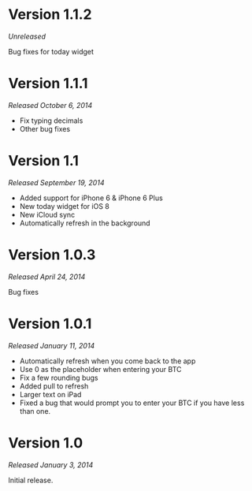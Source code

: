 # Version 1.1.2

*Unreleased*

Bug fixes for today widget


# Version 1.1.1

*Released October 6, 2014*

* Fix typing decimals
* Other bug fixes


# Version 1.1

*Released September 19, 2014*

* Added support for iPhone 6 & iPhone 6 Plus
* New today widget for iOS 8
* New iCloud sync
* Automatically refresh in the background


# Version 1.0.3

*Released April 24, 2014*

Bug fixes


# Version 1.0.1

*Released January 11, 2014*

* Automatically refresh when you come back to the app
* Use 0 as the placeholder when entering your BTC
* Fix a few rounding bugs
* Added pull to refresh
* Larger text on iPad
* Fixed a bug that would prompt you to enter your BTC if you have less than one.


# Version 1.0

*Released January 3, 2014*

Initial release.
